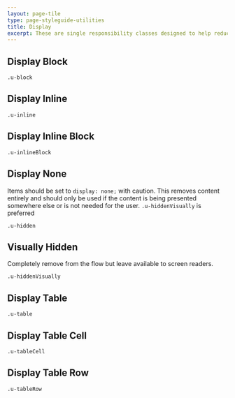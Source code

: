 ```yaml
---
layout: page-tile
type: page-styleguide-utilities
title: Display
excerpt: These are single responsibility classes designed to help reduce duplication in our SCSS.
---
```


<div class="panel  panel-default  p  markdown-body">
    <h2 class="styleguide-title">Display Block</h2>
    <pre><code class=" language-sass" data-lang="scss">.u-block</code></pre>
</div>

<div class="panel  panel-default  p  markdown-body">
    <h2 class="styleguide-title">Display Inline</h2>
    <pre><code class=" language-sass" data-lang="scss">.u-inline</code></pre>
</div>

<div class="panel  panel-default  p  markdown-body">
    <h2 class="styleguide-title">Display Inline Block</h2>
    <pre><code class=" language-sass" data-lang="scss">.u-inlineBlock</code></pre>
</div>

<div class="panel  panel-default  p  markdown-body">
    <h2 class="styleguide-title">Display None</h2>
    <p>Items should be set to <code>display: none;</code> with caution. This removes content entirely and should only be used if the content is being presented somewhere else or is not needed for the user. <code>.u-hiddenVisually</code> is preferred</p>
    <pre><code class=" language-sass" data-lang="scss">.u-hidden</code></pre>
</div>

<div class="panel  panel-default  p  markdown-body">
    <h2 class="styleguide-title">Visually Hidden</h2>
    <p>Completely remove from the flow but leave available to screen readers.</p>
    <pre><code class=" language-sass" data-lang="scss">.u-hiddenVisually</code></pre>
</div>

<div class="panel  panel-default  p  markdown-body">
    <h2 class="styleguide-title">Display Table</h2>
    <pre><code class=" language-sass" data-lang="scss">.u-table</code></pre>
</div>

<div class="panel  panel-default  p  markdown-body">
    <h2 class="styleguide-title">Display Table Cell</h2>
    <pre><code class=" language-sass" data-lang="scss">.u-tableCell</code></pre>
</div>

<div class="panel  panel-default  p  markdown-body">
    <h2 class="styleguide-title">Display Table Row</h2>
    <pre><code class=" language-sass" data-lang="scss">.u-tableRow</code></pre>
</div>
